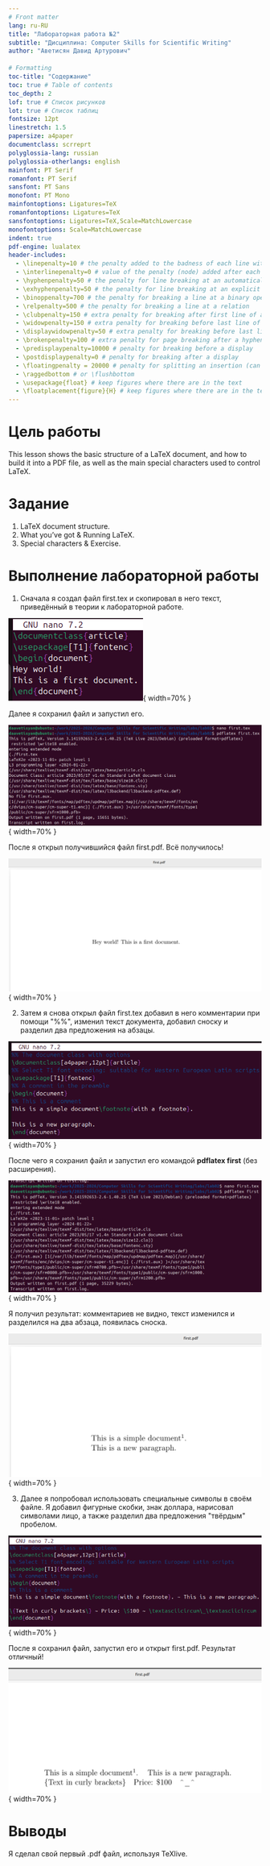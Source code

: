 ```yaml
---
# Front matter
lang: ru-RU
title: "Лабораторная работа №2"
subtitle: "Дисциплина: Computer Skills for Scientific Writing"
author: "Аветисян Давид Артурович"

# Formatting
toc-title: "Содержание"
toc: true # Table of contents
toc_depth: 2
lof: true # Список рисунков
lot: true # Список таблиц
fontsize: 12pt
linestretch: 1.5
papersize: a4paper
documentclass: scrreprt
polyglossia-lang: russian
polyglossia-otherlangs: english
mainfont: PT Serif
romanfont: PT Serif
sansfont: PT Sans
monofont: PT Mono
mainfontoptions: Ligatures=TeX
romanfontoptions: Ligatures=TeX
sansfontoptions: Ligatures=TeX,Scale=MatchLowercase
monofontoptions: Scale=MatchLowercase
indent: true
pdf-engine: lualatex
header-includes:
  - \linepenalty=10 # the penalty added to the badness of each line within a paragraph (no associated penalty node) Increasing the value makes tex try to have fewer lines in the paragraph.
  - \interlinepenalty=0 # value of the penalty (node) added after each line of a paragraph.
  - \hyphenpenalty=50 # the penalty for line breaking at an automatically inserted hyphen
  - \exhyphenpenalty=50 # the penalty for line breaking at an explicit hyphen
  - \binoppenalty=700 # the penalty for breaking a line at a binary operator
  - \relpenalty=500 # the penalty for breaking a line at a relation
  - \clubpenalty=150 # extra penalty for breaking after first line of a paragraph
  - \widowpenalty=150 # extra penalty for breaking before last line of a paragraph
  - \displaywidowpenalty=50 # extra penalty for breaking before last line before a display math
  - \brokenpenalty=100 # extra penalty for page breaking after a hyphenated line
  - \predisplaypenalty=10000 # penalty for breaking before a display
  - \postdisplaypenalty=0 # penalty for breaking after a display
  - \floatingpenalty = 20000 # penalty for splitting an insertion (can only be split footnote in standard LaTeX)
  - \raggedbottom # or \flushbottom
  - \usepackage{float} # keep figures where there are in the text
  - \floatplacement{figure}{H} # keep figures where there are in the text
---
```


# Цель работы

This lesson shows the basic structure of a LaTeX document, and how to build it into a PDF file, as well as the main special characters used to control LaTeX.

# Задание

1. LaTeX document structure.
2. What you’ve got & Running LaTeX.
3. Special characters & Exercise.

# Выполнение лабораторной работы

1) Сначала я создал файл first.tex и скопировал в него текст, приведённый в теории к лабораторной работе.

![Файл first.tex](image02/image_01.png){ width=70% }

Далее я сохранил файл и запустил его.

![Запуск файла first.tex](image02/image_02.png){ width=70% }

После я открыл получившийся файл first.pdf. Всё получилось!

![Файл first.pdf](image02/image_03.png){ width=70% }

2) Затем я снова открыл файл first.tex добавил в него комментарии при помощи "%%", изменил текст документа, добавил сноску и разделил два предложения на абзацы.

![Обновлённый файл first.tex](image02/image_04.png){ width=70% }

После чего я сохранил файл и запустил его командой **pdflatex first** (без расширения).

![Запуск обновленного файла first.tex](image02/image_05.png){ width=70% }

Я получил результат: комментариев не видно, текст изменился и разделился на два абзаца, появилась сноска.

![Обновлённый файл first.pdf](image02/image_06.png){ width=70% }

3) Далее я попробовал использовать специальные символы в своём файле. Я добавил фигурные скобки, знак доллара, нарисовал символами лицо, а также разделил два предложения "твёрдым" пробелом.

![Финальный файл first.tex](image02/image_07.png){ width=70% }

После я сохранил файл, запустил его и открыт first.pdf. Результат отличный!

![Финальный файл first.pdf](image02/image_08.png){ width=70% }

# Выводы

Я сделал свой первый .pdf файл, используя TeXlive.
